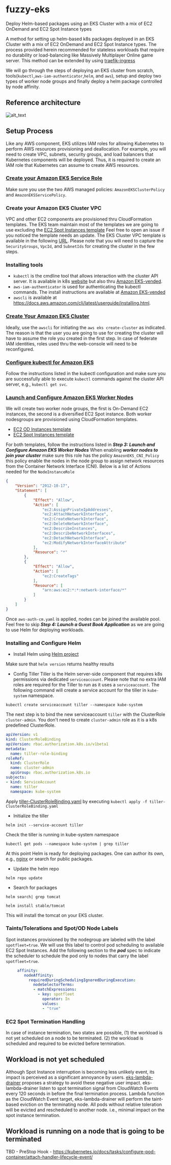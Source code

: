 # fuzzy-eks
Deploy Helm-based packages using an EKS Cluster with a mix of EC2 OnDemand and EC2 Spot Instance types   

A method for setting up helm-based k8s packages deployed in an EKS Cluster with a mix of EC2 OnDemand and EC2 Spot Instance types. The process provided herein recommended for stateless workloads that require no durability or load-balancing like Massively Multiplayer Online game server. This method can be extended by using [traefik-ingress](https://github.com/pahud/amazon-eks-workshop/blob/master/03-creating-services/ingress/traefik-ingress/README.md)

We will go through the steps of deploying an EKS cluster from scratch, tools(`kubectl`,`aws-iam-authenticator`,`helm`, and `aws`), setup and deploy two types of worker node groups and finally deploy a helm package controlled by node affinity.

## Reference architecture
![alt_text](https://github.com/yahavb/fuzzy-eks/blob/master/images/arch-eks-helm.png)

## Setup Process
Like any AWS component, EKS utilizes IAM roles for allowing Kubernetes to perform AWS resources provisioning and deallocation. For example, you will need to create VPC, subnets, security groups, and load balancers that Kubernetes components will be deployed. Thus, it is required to create an IAM role that Kubernetes can assume to create AWS resources.
### [Create your Amazon EKS Service Role](https://docs.aws.amazon.com/eks/latest/userguide/getting-started.html)

Make sure you use the two AWS managed policies: `AmazonEKSClusterPolicy` and `AmazonEKSServicePolicy`. 

### Create your Amazon EKS Cluster VPC

VPC and other EC2 components are provisioned thru CloudFormation templates. The EKS team maintain most of the templates we are going to use excluding the [EC2 Spot Instances template](https://github.com/yahavb/fuzzy-eks/blob/master/cloud-fomration/spot-nodegroup.yaml) Feel free to open an issue if you noticed the template needs an update. 
The EKS Cluster VPC template is available in the following [URL](https://amazon-eks.s3-us-west-2.amazonaws.com/cloudformation/2018-08-21/amazon-eks-vpc-sample.yaml). Please note that you will need to capture the `SecurityGroups`, `VpcId`, and `SubnetIds` for creating the cluster in the few steps. 

### Installing tools
* `kubectl` is the cmdline tool that allows interaction with the cluster API server. It is available in k8s [website](https://kubernetes.io/docs/tasks/tools/install-kubectl/) but also thru [Amazon EKS-vended](https://amazon-eks.s3-us-west-2.amazonaws.com/1.10.3/2018-07-26/bin/darwin/amd64/kubectl). 
* `aws-iam-authenticator` is used for authenticating the kubectl commands. The install instructions are available at [Amazon EKS-vended](https://docs.aws.amazon.com/eks/latest/userguide/configure-kubectl.html) 
* `awscli` is available at https://docs.aws.amazon.com/cli/latest/userguide/installing.html. 

### [Create Your Amazon EKS Cluster](https://docs.aws.amazon.com/eks/latest/userguide/getting-started.html)
Ideally, use the `awscli` for initiating the `aws eks create-cluster` as indicated. The reason is that the user you are going to use for creating the cluster will have to assume the role you created in the first step. In case of federate IAM identities, roles used thru the web-console will need to be reconfigured. 


### [Configure kubectl for Amazon EKS](https://docs.aws.amazon.com/eks/latest/userguide/getting-started.html#Create%20Your%20Amazon%20EKS%20Cluster)
Follow the instructions listed in the kubectl configuration and make sure you are successfully able to execute `kubectl` commands against the cluster API server, e.g., `kubectl get svc`.

### [Launch and Configure Amazon EKS Worker Nodes](https://docs.aws.amazon.com/eks/latest/userguide/getting-started.html#Create%20Your%20Amazon%20EKS%20Cluster)
We will create two worker node groups, the first is On-Demand EC2 instances, the second is a diversified EC2 Spot instance. 
Both worker nodesgroups are provisioned using CloudFormation templates.
* [EC2 OD Instances template](https://amazon-eks.s3-us-west-2.amazonaws.com/cloudformation/2018-08-21/amazon-eks-nodegroup.yaml)
* [EC2 Spot Instances template](https://github.com/yahavb/fuzzy-eks/blob/master/cloud-fomration/spot-nodegroup.yaml)

For both templates, follow the instructions listed in ***Step 3: Launch and Configure Amazon EKS Worker Nodes***
When enabling ***worker nodes to join your cluster*** make sure this role has the policy `AmazonEKS_CNI_Policy` this policy enable the nodes in the node group to assign network resources from the Container Network Interface (CNI). Below is a list of Actions needed for the `NodeInstanceRole`
```json
{
    "Version": "2012-10-17",
    "Statement": [
        {
            "Effect": "Allow",
            "Action": [
                "ec2:AssignPrivateIpAddresses",
                "ec2:AttachNetworkInterface",
                "ec2:CreateNetworkInterface",
                "ec2:DeleteNetworkInterface",
                "ec2:DescribeInstances",
                "ec2:DescribeNetworkInterfaces",
                "ec2:DetachNetworkInterface",
                "ec2:ModifyNetworkInterfaceAttribute"
            ],
            "Resource": "*"
        },
        {
            "Effect": "Allow",
            "Action": [
                "ec2:CreateTags"
            ],
            "Resource": [
                "arn:aws:ec2:*:*:network-interface/*"
            ]
        }
    ]
}
```
Once `aws-auth-cm.yaml` is applied, nodes can be joined the available pool. Feel free to skip ***Step 4: Launch a Guest Book Application*** as we are going to use Helm for deploying workloads. 

### Installing and Configure Helm
* Install Helm using [Helm project](https://github.com/helm/helm/releases)

Make sure that `helm version` returns healthy results

* Config Tiller 
Tiller is the Helm server-side component that requires k8s permissions via dedicated `serviceaccount`. Please note that no extra IAM roles are required for the Tiller to run as it uses a `serviceaccount`. The following command will create a service account for the tiller in `kube-system` namespace. 
```
kubectl create serviceaccount tiller --namespace kube-system
```
The next step is to bind the new serviceaccount `tiller` with the ClusterRole `cluster-admin`. You don't need to create `cluster-admin` role as it is a k8s predefined ClusterRole. 

```yaml
apiVersion: v1
kind: ClusterRoleBinding
apiVersion: rbac.authorization.k8s.io/v1beta1
metadata:
  name: tiller-role-binding
roleRef:
  kind: ClusterRole
  name: cluster-admin
  apiGroup: rbac.authorization.k8s.io
subjects:
- kind: ServiceAccount
  name: tiller
  namespace: kube-system
  ```

Apply [tiller-ClusterRoleBinding.yaml](https://github.com/yahavb/fuzzy-eks/blob/master/config/tiller-ClusterRoleBinding.yaml) by executing `kubectl apply -f tiller-ClusterRoleBinding.yaml` 

* Initialize the tiller
```
helm init --service-account tiller
```
Check the tiller is running in kube-system namespace
```
kubectl get pods --namespace kube-system | grep tiller
```

At this point Helm is ready for deploying packages. One can author its own, e.g., [nginx](https://github.com/yahavb/nginx-ananware) or search for public packages. 

* Update the helm repo
```
helm repo update
```
* Search for packages 
```
helm search| grep tomcat
```
```
helm install stable/tomcat
```
This will install the tomcat on your EKS cluster. 

### Taints/Tolerations and Spot/OD Node Labels
Spot instances provisioned by the nodegroup are labeled with the label `spotfleet=true`. We will use this label to control pod scheduling to available EC2 Spot Instances. Add the following section to the ***pod*** spec to indicate the scheduler to schedule the pod only to nodes that carry the label `spotfleet=true`. 

```yaml
     affinity:
        nodeAffinity:
          requiredDuringSchedulingIgnoredDuringExecution:
            nodeSelectorTerms:
            - matchExpressions:
              - key: spotfleet
                operator: In
                values:
                - "true"
```

### EC2 Spot Termination Handling
In case of instance termination, two states are possible, (1) the workload is not yet scheduled on a node to be terminated. (2) the workload is scheduled and required to be evicted before termination.   
## Workload is not yet scheduled
Although Spot Instance interruption is becoming less unlikely event, its impact is perceived as a significant annoyance by users. [eks-lambda-drainer](https://github.com/pahud/eks-lambda-drainer) proposes a strategy to avoid these negative user impact. eks-lambda-drainer listen to spot termination signal from CloudWatch Events every 120 seconds in before the final termination process. Lambda function as the CloudWatch Event target, eks-lambda-drainer will perform the taint-based eviction on the terminating node. All pods without relative toleration will be evicted and rescheduled to another node. i.e., minimal impact on the spot instance termination.
## Workload is running on a node that is going to be terminated
TBD - PreStop Hook - https://kubernetes.io/docs/tasks/configure-pod-container/attach-handler-lifecycle-event/

